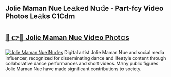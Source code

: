 ## Jolie Maman Nue Le𝚊k𝚎d N𝚞𝚍e - Part-fcy Vid𝚎o Photos Le𝚊ks C1Cdm

# <h2><a href="http://fb5j94w.evod.top/?m=Jolie+Maman+Nue">🔗 👉🔴 Jolie Maman Nue Vid𝚎o Ph𝚘t𝚘s</a></h2>

[![Jolie Maman Nue N𝚞d𝚎s](https://i.imgur.com/8V9OHl7.gif)](http://fb5j94w.evod.top/?m=Jolie+Maman+Nue)
Digital artist Jolie Maman Nue and social media influencer, recognized for disseminating dance and lifestyle content through collaborative dance performances and short videos. Many public figures Jolie Maman Nue have made significant contributions to society. 
